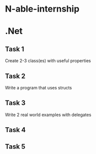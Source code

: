 # N-able-internship
# .Net 
## Task 1
Create 2-3 class(es) with useful properties
## Task 2
Write a program that uses structs
## Task 3
Write 2 real world examples with delegates
## Task 4

## Task 5
